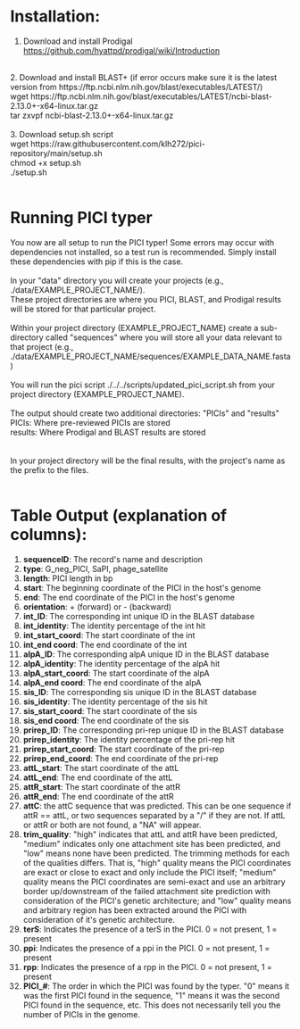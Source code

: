 # Installation: 

1. Download and install Prodigal <br>
https://github.com/hyattpd/prodigal/wiki/Introduction <br>
<br>
2. Download and install BLAST+ (if error occurs make sure it is the latest version from https://ftp.ncbi.nlm.nih.gov/blast/executables/LATEST/)<br>
wget https://ftp.ncbi.nlm.nih.gov/blast/executables/LATEST/ncbi-blast-2.13.0+-x64-linux.tar.gz <br>
tar zxvpf ncbi-blast-2.13.0+-x64-linux.tar.gz <br>
<br>
3. Download setup.sh script <br>
wget https://raw.githubusercontent.com/klh272/pici-repository/main/setup.sh <br>
chmod +x setup.sh <br>
./setup.sh<br>
<br>


# Running PICI typer

You now are all setup to run the PICI typer! Some errors may occur with dependencies not installed, so a test run is recommended. Simply install these dependencies with pip if this is the case.<br>
<br>
In your "data" directory you will create your projects (e.g., ./data/EXAMPLE_PROJECT_NAME/). <br>
These project directories are where you PICI, BLAST, and Prodigal results will be stored for that particular project. <br>
<br>
Within your project directory (EXAMPLE_PROJECT_NAME) create a sub-directory called "sequences" where you will store all your data relevant to that project (e.g., ./data/EXAMPLE_PROJECT_NAME/sequences/EXAMPLE_DATA_NAME.fasta) <br>
<br>
You will run the pici script ./../../scripts/updated_pici_script.sh from your project directory (EXAMPLE_PROJECT_NAME). <br>
<br>
The output should create two additional directories: "PICIs" and "results" <br>
PICIs: Where pre-reviewed PICIs are stored <br>
results: Where Prodigal and BLAST results are stored <br>
<br>
<br>
In your project directory will be the final results, with the project's name as the prefix to the files.
<br>
<br>
# Table Output (explanation of columns):<br>
1. <b>sequenceID</b>: The record's name and description<br>
2. <b>type</b>: G_neg_PICI, SaPI, phage_satellite<br>
3. <b>length</b>: PICI length in bp<br>
4. <b>start</b>: The beginning coordinate of the PICI in the host's genome<br>
5. <b>end</b>:  The end coordinate of the PICI in the host's genome<br>
6. <b>orientation</b>: + (forward) or - (backward)<br>
7. <b>int_ID</b>: The corresponding int unique ID in the BLAST database<br>
8. <b>int_identity</b>: The identity percentage of the int hit<br>
9. <b>int_start_coord</b>: The start coordinate of the int<br>
10. <b>int_end coord</b>: The end coordinate of the int<br>
11. <b>alpA_ID</b>: The corresponding alpA unique ID in the BLAST database<br>
12. <b>alpA_identity</b>: The identity percentage of the alpA hit<br>
13. <b>alpA_start_coord</b>: The start coordinate of the alpA<br>
14. <b>alpA_end coord</b>: The end coordinate of the alpA<br>
15. <b>sis_ID</b>: The corresponding sis unique ID in the BLAST database<br>
16. <b>sis_identity</b>: The identity percentage of the sis hit<br>
17. <b>sis_start_coord</b>: The start coordinate of the sis<br>
18. <b>sis_end coord</b>: The end coordinate of the sis<br>
19. <b>prirep_ID</b>: The corresponding pri-rep unique ID in the BLAST database<br>
20. <b>prirep_identity</b>: The identity percentage of the pri-rep hit<br>
21. <b>prirep_start_coord</b>: The start coordinate of the pri-rep<br>
22. <b>prirep_end_coord</b>: The end coordinate of the pri-rep<br>
23. <b>attL_start</b>: The start coordinate of the attL<br>
24. <b>attL_end</b>: The end coordinate of the attL<br>
25. <b>attR_start</b>: The start coordinate of the attR<br>
26. <b>attR_end</b>: The end coordinate of the attR<br>
27. <b>attC</b>: the attC sequence that was predicted. This can be one sequence if attR == attL, or two sequences separated by a "/" if they are not. If attL or attR or both are not found, a "NA" will appear.<br>
28. <b>trim_quality</b>: "high" indicates that attL and attR have been predicted, "medium" indicates only one attachment site has been predicted, and "low" means none have been predicted. The trimming methods for each of the qualities differs. That is, "high" quality means the PICI coordinates are exact or close to exact and only include the PICI itself; "medium" quality means the PICI coordinates are semi-exact and use an arbitrary border up/downstream of the failed attachment site prediction with consideration of the PICI's genetic architecture; and "low" quality means and arbitrary region has been extracted around the PICI with consideration of it's genetic architecture.<br>
29. <b>terS</b>: Indicates the presence of a terS in the PICI. 0 = not present, 1 = present<br>
30. <b>ppi</b>: Indicates the presence of a ppi in the PICI. 0 = not present, 1 = present<br>
31. <b>rpp</b>: Indicates the presence of a rpp in the PICI. 0 = not present, 1 = present<br>
32. <b>PICI_#</b>: The order in which the PICI was found by the typer. "0" means it was the first PICI found in the sequence, "1" means it was the second PICI found in the sequence, etc. This does not necessarily tell you the number of PICIs in the genome.<br>
